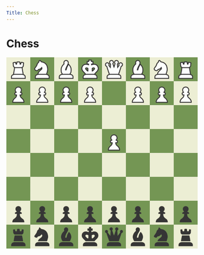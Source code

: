 ```yaml
---
Title: Chess
---
```


# Chess

[![One of my best games.](./images/board.gif)](https://www.chess.com/game/live/77194913345)
